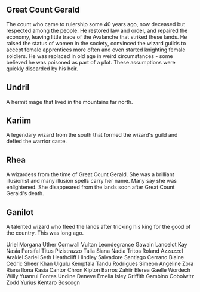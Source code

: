 ## Great Count Gerald
The count who came to rulership some 40 years ago, now deceased but respected among the people. He restored law and order, and repaired the economy, leaving little trace of the Avalanche that striked these lands. He raised the status of women in the society, convinced the wizard guilds to accept female apprentices more often and even started knighting female soldiers. He was replaced in old age in weird circumstances - some believed he was poisoned as part of a plot. These assumptions were quickly discarded by his heir.

## Undril
A hermit mage that lived in the mountains far north.

## Kariim
A legendary wizard from the south that formed the wizard's guild and defied the warrior caste.

## Rhea
A wizardess from the time of Great Count Gerald. She was a brilliant illusionist and many illusion spells carry her name. Many say she was enlightened. She disappeared from the lands soon after Great Count Gerald's death.

## Ganilot
A talented wizard who fleed the lands after tricking his king for the good of the country. This was long ago.


Uriel
Morgana
Uther
Cornwall
Vultan
Leondegrance
Gawain
Lancelot
Kay
Nasia
Parsifal
Titus
Pizistrazzo
Talia
Siana
Nadia
Tritos
Roland
Azzazzel
Arakiel
Sariel
Seth
Heathcliff
Hindley
Salvadore
Santiago
Cerrano
Blaine
Cedric
Sheer Khan
Ulgulu
Kempfala
Tandu
Rodrigues
Simeon
Angeline
Zora
Riana
Ilona
Kasia
Cantor Chron
Kipton Barros
Zahiir
Elerea
Gaelle
Wordech Willy
Yuanrui
Fontes
Undine
Deneve
Emelia
Isley
Griffith
Gambino
Cobolwitz
Zodd
Yurius
Kentaro
Boscogn


